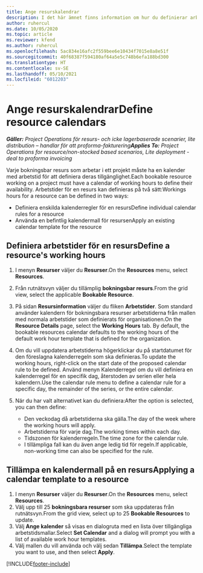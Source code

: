 ```yaml
---
title: Ange resurskalendrar
description: I det här ämnet finns information om hur du definierar arbetstidskalendrar för resurser i Project Operations.
author: ruhercul
ms.date: 10/05/2020
ms.topic: article
ms.reviewer: kfend
ms.author: ruhercul
ms.openlocfilehash: 5ac834e16afc2f559bee6e10434f7015e8a8e51f
ms.sourcegitcommit: 40f68387f594180af64a5e5c748b6efa188bd300
ms.translationtype: HT
ms.contentlocale: sv-SE
ms.lasthandoff: 05/10/2021
ms.locfileid: "6012203"
---
```

# <a name="define-resource-calendars"></a><span data-ttu-id="de0a0-103">Ange resurskalendrar</span><span class="sxs-lookup"><span data-stu-id="de0a0-103">Define resource calendars</span></span>

<span data-ttu-id="de0a0-104">_**Gäller:** Project Operations för resurs- och icke lagerbaserade scenarier, lite distribution – handlar för att proforma-fakturering_</span><span class="sxs-lookup"><span data-stu-id="de0a0-104">_**Applies To:** Project Operations for resource/non-stocked based scenarios, Lite deployment - deal to proforma invoicing_</span></span>

<span data-ttu-id="de0a0-105">Varje bokningsbar resurs som arbetar i ett projekt måste ha en kalender med arbetstid för att definiera deras tillgänglighet.</span><span class="sxs-lookup"><span data-stu-id="de0a0-105">Each bookable resource working on a project must have a calendar of working hours to define their availability.</span></span> <span data-ttu-id="de0a0-106">Arbetstider för en resurs kan definieras på två sätt:</span><span class="sxs-lookup"><span data-stu-id="de0a0-106">Workings hours for a resource can be defined in two ways:</span></span> 

   - <span data-ttu-id="de0a0-107">Definiera enskilda kalenderregler för en resurs</span><span class="sxs-lookup"><span data-stu-id="de0a0-107">Define individual calendar rules for a resource</span></span>
   - <span data-ttu-id="de0a0-108">Använda en befintlig kalendermall för resursen</span><span class="sxs-lookup"><span data-stu-id="de0a0-108">Apply an existing calendar template for the resource</span></span>

## <a name="define-a-resources-working-hours"></a><span data-ttu-id="de0a0-109">Definiera arbetstider för en resurs</span><span class="sxs-lookup"><span data-stu-id="de0a0-109">Define a resource's working hours</span></span>

1. <span data-ttu-id="de0a0-110">I menyn **Resurser** väljer du **Resurser**.</span><span class="sxs-lookup"><span data-stu-id="de0a0-110">On the **Resources** menu, select **Resources**.</span></span>
2. <span data-ttu-id="de0a0-111">Från rutnätsvyn väljer du tillämplig **bokningsbar resurs**.</span><span class="sxs-lookup"><span data-stu-id="de0a0-111">From the grid view, select the applicable **Bookable Resource**.</span></span>
3. <span data-ttu-id="de0a0-112">På sidan **Resursinformation** väljer du fliken **Arbetstider**. Som standard använder kalendern för bokningsbara resurser arbetstiderna från mallen med normala arbetstider som definierats för organisationen.</span><span class="sxs-lookup"><span data-stu-id="de0a0-112">On the **Resource Details** page, select the **Working Hours** tab. By default, the bookable resources calendar defaults to the working hours of the default work hour template that is defined for the organization.</span></span>
4. <span data-ttu-id="de0a0-113">Om du vill uppdatera arbetstiderna högerklickar du på startdatumet för den föreslagna kalenderregeln som ska definieras.</span><span class="sxs-lookup"><span data-stu-id="de0a0-113">To update the working hours, right-click on the start date of the proposed calendar rule to be defined.</span></span> <span data-ttu-id="de0a0-114">Använd menyn Kalenderregel om du vill definiera en kalenderregel för en specifik dag, återstoden av serien eller hela kalendern.</span><span class="sxs-lookup"><span data-stu-id="de0a0-114">Use the calendar rule menu to define a calendar rule for a specific day, the remainder of the series, or the entire calendar.</span></span>
5. <span data-ttu-id="de0a0-115">När du har valt alternativet kan du definiera:</span><span class="sxs-lookup"><span data-stu-id="de0a0-115">After the option is selected, you can then define:</span></span>

    - <span data-ttu-id="de0a0-116">Den veckodag då arbetstiderna ska gälla.</span><span class="sxs-lookup"><span data-stu-id="de0a0-116">The day of the week where the working hours will apply.</span></span>
    - <span data-ttu-id="de0a0-117">Arbetstiderna för varje dag.</span><span class="sxs-lookup"><span data-stu-id="de0a0-117">The working times within each day.</span></span>
    - <span data-ttu-id="de0a0-118">Tidszonen för kalenderregeln.</span><span class="sxs-lookup"><span data-stu-id="de0a0-118">The time zone for the calendar rule.</span></span>
    - <span data-ttu-id="de0a0-119">I tillämpliga fall kan du även ange ledig tid för regeln.</span><span class="sxs-lookup"><span data-stu-id="de0a0-119">If applicable, non-working time can also be specified for the rule.</span></span>

## <a name="applying-a-calendar-template-to-a-resource"></a><span data-ttu-id="de0a0-120">Tillämpa en kalendermall på en resurs</span><span class="sxs-lookup"><span data-stu-id="de0a0-120">Applying a calendar template to a resource</span></span>

1. <span data-ttu-id="de0a0-121">I menyn **Resurser** väljer du **Resurser**.</span><span class="sxs-lookup"><span data-stu-id="de0a0-121">On the **Resources** menu, select **Resources**.</span></span>
2. <span data-ttu-id="de0a0-122">Välj upp till 25 **bokningsbara resurser** som ska uppdateras från rutnätsvyn.</span><span class="sxs-lookup"><span data-stu-id="de0a0-122">From the grid view, select up to 25 **Bookable Resources** to update.</span></span>
3. <span data-ttu-id="de0a0-123">Välj **Ange kalender** så visas en dialogruta med en lista över tillgängliga arbetstidsmallar.</span><span class="sxs-lookup"><span data-stu-id="de0a0-123">Select **Set Calendar** and a dialog will prompt you with a list of available work hour templates.</span></span>
4. <span data-ttu-id="de0a0-124">Välj mallen du vill använda och välj sedan **Tillämpa**.</span><span class="sxs-lookup"><span data-stu-id="de0a0-124">Select the template you want to use, and then select **Apply**.</span></span>


[!INCLUDE[footer-include](../includes/footer-banner.md)]